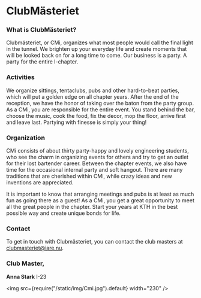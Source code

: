# ClubMästeriet

### What is ClubMästeriet?

Clubmästeriet, or CMi, organizes what most people would call the final light in the tunnel. We brighten up your everyday life and create moments that will be looked back on for a long time to come. Our business is a party. A party for the entire I-chapter.

### Activities

We organize sittings, tentaclubs, pubs and other hard-to-beat parties, which will put a golden edge on all chapter years. After the end of the reception, we have the honor of taking over the baton from the party group. As a CMi, you are responsible for the entire event. You stand behind the bar, choose the music, cook the food, fix the decor, mop the floor, arrive first and leave last. Partying with finesse is simply your thing!

### Organization

CMi consists of about thirty party-happy and lovely engineering students, who see the charm in organizing events for others and try to get an outlet for their lost bartender career. Between the chapter events, we also have time for the occasional internal party and soft hangout. There are many traditions that are cherished within CMi, while crazy ideas and new inventions are appreciated.

It is important to know that arranging meetings and pubs is at least as much fun as going there as a guest! As a CMi, you get a great opportunity to meet all the great people in the chapter. Start your years at KTH in the best possible way and create unique bonds for life.

### Contact

To get in touch with Clubmästeriet, you can contact the club masters at clubmasteriet@iare.nu.

### Club Master,
__Anna Stark__ I-23


<img src={require("/static/img/Cmi.jpg").default} width="230" />
